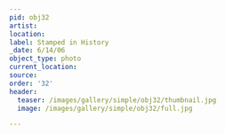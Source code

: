 ```yaml
---
pid: obj32
artist:
location:
label: Stamped in History
_date: 6/14/06
object_type: photo
current_location:
source:
order: '32'
header:
  teaser: /images/gallery/simple/obj32/thumbnail.jpg
  image: /images/gallery/simple/obj32/full.jpg

---
```

